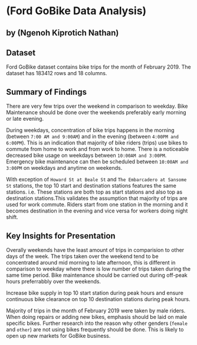 # (Ford GoBike Data Analysis)
## by (Ngenoh Kiprotich Nathan)


## Dataset

Ford GoBike dataset contains bike trips for the month of February 2019. The dataset has 183412 rows and 18 columns. 

## Summary of Findings

There are very few trips over the weekend in comparison to weekday. Bike Maintenance should be done over the weekends preferably early morning or late evening.

During weekdays, concentration of bike trips happens in the morning (between `7:00 AM and 9:00AM`) and in the evening (between `4:00PM and 6:00PM`). This is an indication that majority of bike riders (trips) use bikes to commute from home to work and from work to home. There is a noticeable decreased bike usage on weekdays between `10:00AM and 3:00PM`. Emergency bike maintenance can then be scheduled between `10:00AM and 3:00PM` on weekdays and anytime on weekends.

With exception of `Howard St at Beale St` and `The Embarcadero at Sansome St` stations, the top 10 start and destination stations features the same stations. i.e. These stations are both top as start stations and also top as destination stations.This validates the assumption that majority of trips are used for work commute. Riders start from one station in the morning and it becomes destination in the evening and vice versa for workers doing night shift.


## Key Insights for Presentation

Overally weekends have the least amount of trips in comparision to other days of the week. The trips taken over the weekend tend to be concentrated around mid morning to late afternoon, this is different in comparison to weekday where there is low number of trips taken during the same time period. Bike maintenance should be carried out during off-peak hours preferrabbly over the weekends.

Increase bike supply in top 10 start station during peak hours and ensure continuous bike clearance on top 10 destination stations during peak hours.

Majority of trips in the month of February 2019 were taken by male riders. When doing repairs or adding new bikes, emphasis should be laid on male specific bikes. Further research into the reason why other genders (`female` and `other`) are not using bikes frequently should be done. This is likely to open up new markets for GoBike business.
